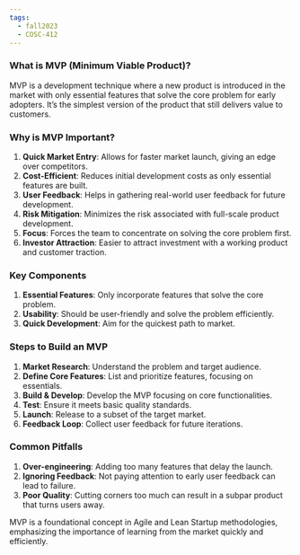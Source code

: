 ```yaml
---
tags:
  - fall2023
  - COSC-412
---
```



### What is MVP (Minimum Viable Product)?

MVP is a development technique where a new product is introduced in the market with only essential features that solve the core problem for early adopters. It’s the simplest version of the product that still delivers value to customers.

### Why is MVP Important?

1. **Quick Market Entry**: Allows for faster market launch, giving an edge over competitors.
2. **Cost-Efficient**: Reduces initial development costs as only essential features are built.
3. **User Feedback**: Helps in gathering real-world user feedback for future development.
4. **Risk Mitigation**: Minimizes the risk associated with full-scale product development.
5. **Focus**: Forces the team to concentrate on solving the core problem first.
6. **Investor Attraction**: Easier to attract investment with a working product and customer traction.

### Key Components

1. **Essential Features**: Only incorporate features that solve the core problem.
2. **Usability**: Should be user-friendly and solve the problem efficiently.
3. **Quick Development**: Aim for the quickest path to market.
  
### Steps to Build an MVP

1. **Market Research**: Understand the problem and target audience.
2. **Define Core Features**: List and prioritize features, focusing on essentials.
3. **Build & Develop**: Develop the MVP focusing on core functionalities.
4. **Test**: Ensure it meets basic quality standards.
5. **Launch**: Release to a subset of the target market.
6. **Feedback Loop**: Collect user feedback for future iterations.

### Common Pitfalls

1. **Over-engineering**: Adding too many features that delay the launch.
2. **Ignoring Feedback**: Not paying attention to early user feedback can lead to failure.
3. **Poor Quality**: Cutting corners too much can result in a subpar product that turns users away.

MVP is a foundational concept in Agile and Lean Startup methodologies, emphasizing the importance of learning from the market quickly and efficiently.